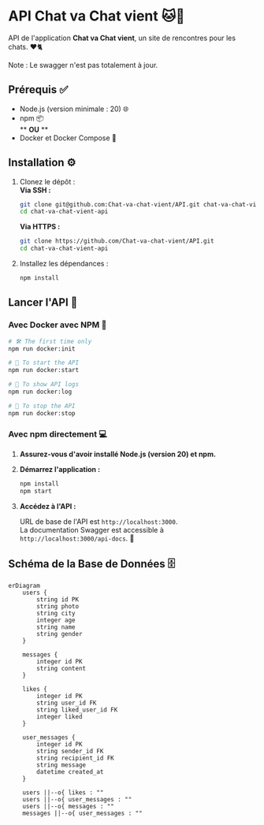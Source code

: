 # API Chat va Chat vient 🐱💬

API de l'application **Chat va Chat vient**, un site de rencontres pour les chats. ❤️🐈  

Note : Le swagger n'est pas totalement à jour.

## Prérequis ✅

- Node.js (version minimale : 20) 🌐
- npm 📦  
  **     **OU**      **  
- Docker et Docker Compose 🐳

## Installation ⚙️

1. Clonez le dépôt :  
   **Via SSH :**

   ```bash
   git clone git@github.com:Chat-va-chat-vient/API.git chat-va-chat-vient-api
   cd chat-va-chat-vient-api
   ```

   **Via HTTPS :**

   ```bash
   git clone https://github.com/Chat-va-chat-vient/API.git
   cd chat-va-chat-vient-api
   ```

2. Installez les dépendances :

   ```bash
   npm install
   ```

## Lancer l'API 🚀

### Avec Docker avec NPM 🐋

```bash
# 🛠️ The first time only
npm run docker:init

# 🚀 To start the API
npm run docker:start

# 📜 To show API logs
npm run docker:log

# 🛑 To stop the API
npm run docker:stop
```

### Avec npm directement 💻

1. **Assurez-vous d'avoir installé Node.js (version 20) et npm.**

2. **Démarrez l'application :**

   ```bash
   npm install
   npm start
   ```

3. **Accédez à l'API :**

   URL de base de l'API est `http://localhost:3000`.  
   La documentation Swagger est accessible à `http://localhost:3000/api-docs`. 📖

## Schéma de la Base de Données 🗄️

```mermaid
erDiagram
    users {
        string id PK
        string photo
        string city
        integer age
        string name
        string gender
    }

    messages {
        integer id PK
        string content
    }

    likes {
        integer id PK
        string user_id FK
        string liked_user_id FK
        integer liked
    }

    user_messages {
        integer id PK
        string sender_id FK
        string recipient_id FK
        string message
        datetime created_at
    }

    users ||--o{ likes : ""
    users ||--o{ user_messages : ""
    users ||--o{ messages : ""
    messages ||--o{ user_messages : ""
```
